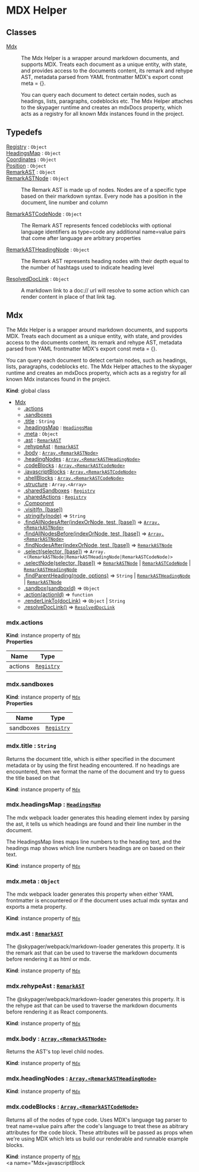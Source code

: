 # MDX Helper

## Classes

<dl>
<dt><a href="#Mdx">Mdx</a></dt>
<dd><p>The Mdx Helper is a wrapper around markdown documents, and supports MDX.  Treats each document as a unique entity, with state,
and provides access to the documents content, its remark and rehype AST, metadata parsed from YAML frontmatter MDX&#39;s export const meta = {}.</p>
<p>You can query each document to detect certain nodes, such as headings, lists, paragraphs, codeblocks etc.  The Mdx Helper attaches to the
skypager runtime and creates an mdxDocs property, which acts as a registry for all known Mdx instances found in the project.</p>
</dd>
</dl>

## Typedefs

<dl>
<dt><a href="#Registry">Registry</a> : <code>Object</code></dt>
<dd></dd>
<dt><a href="#HeadingsMap">HeadingsMap</a> : <code>Object</code></dt>
<dd></dd>
<dt><a href="#Coordinates">Coordinates</a> : <code>Object</code></dt>
<dd></dd>
<dt><a href="#Position">Position</a> : <code>Object</code></dt>
<dd></dd>
<dt><a href="#RemarkAST">RemarkAST</a> : <code>Object</code></dt>
<dd></dd>
<dt><a href="#RemarkASTNode">RemarkASTNode</a> : <code>Object</code></dt>
<dd><p>The Remark AST is made up of nodes. Nodes are
of a specific type based on their markdown syntax.  Every 
node has a position in the document, line number and column</p>
</dd>
<dt><a href="#RemarkASTCodeNode">RemarkASTCodeNode</a> : <code>Object</code></dt>
<dd><p>The Remark AST represents fenced codeblocks
with optional language identifiers as type=code
any additional name=value pairs that come after language 
are arbitrary properties</p>
</dd>
<dt><a href="#RemarkASTHeadingNode">RemarkASTHeadingNode</a> : <code>Object</code></dt>
<dd><p>The Remark AST represents heading nodes with their depth
equal to the number of hashtags used to indicate heading level</p>
</dd>
<dt><a href="#ResolvedDocLink">ResolvedDocLink</a> : <code>Object</code></dt>
<dd><p>A markdown link to a doc:// url will resolve to some action
which can render content in place of that link tag.</p>
</dd>
</dl>

<a name="Mdx"></a>

## Mdx
The Mdx Helper is a wrapper around markdown documents, and supports MDX.  Treats each document as a unique entity, with state,
and provides access to the documents content, its remark and rehype AST, metadata parsed from YAML frontmatter MDX's export const meta = {}.

You can query each document to detect certain nodes, such as headings, lists, paragraphs, codeblocks etc.  The Mdx Helper attaches to the
skypager runtime and creates an mdxDocs property, which acts as a registry for all known Mdx instances found in the project.

**Kind**: global class  

* [Mdx](#Mdx)
    * [.actions](#Mdx+actions)
    * [.sandboxes](#Mdx+sandboxes)
    * [.title](#Mdx+title) : <code>String</code>
    * [.headingsMap](#Mdx+headingsMap) : [<code>HeadingsMap</code>](#HeadingsMap)
    * [.meta](#Mdx+meta) : <code>Object</code>
    * [.ast](#Mdx+ast) : [<code>RemarkAST</code>](#RemarkAST)
    * [.rehypeAst](#Mdx+rehypeAst) : [<code>RemarkAST</code>](#RemarkAST)
    * [.body](#Mdx+body) : [<code>Array.&lt;RemarkASTNode&gt;</code>](#RemarkASTNode)
    * [.headingNodes](#Mdx+headingNodes) : [<code>Array.&lt;RemarkASTHeadingNode&gt;</code>](#RemarkASTHeadingNode)
    * [.codeBlocks](#Mdx+codeBlocks) : [<code>Array.&lt;RemarkASTCodeNode&gt;</code>](#RemarkASTCodeNode)
    * [.javascriptBlocks](#Mdx+javascriptBlocks) : [<code>Array.&lt;RemarkASTCodeNode&gt;</code>](#RemarkASTCodeNode)
    * [.shellBlocks](#Mdx+shellBlocks) : [<code>Array.&lt;RemarkASTCodeNode&gt;</code>](#RemarkASTCodeNode)
    * [.structure](#Mdx+structure) : <code>Array.&lt;Array&gt;</code>
    * [.sharedSandboxes](#Mdx+sharedSandboxes) : [<code>Registry</code>](#Registry)
    * [.sharedActions](#Mdx+sharedActions) : [<code>Registry</code>](#Registry)
    * [.Component](#Mdx+Component)
    * [.visit(fn, [base])](#Mdx+visit)
    * [.stringify(node)](#Mdx+stringify) ⇒ <code>String</code>
    * [.findAllNodesAfter(indexOrNode, test, [base])](#Mdx+findAllNodesAfter) ⇒ [<code>Array.&lt;RemarkASTNode&gt;</code>](#RemarkASTNode)
    * [.findAllNodesBefore(indexOrNode, test, [base])](#Mdx+findAllNodesBefore) ⇒ [<code>Array.&lt;RemarkASTNode&gt;</code>](#RemarkASTNode)
    * [.findNodesAfter(indexOrNode, test, [base])](#Mdx+findNodesAfter) ⇒ [<code>RemarkASTNode</code>](#RemarkASTNode)
    * [.select(selector, [base])](#Mdx+select) ⇒ <code>Array.&lt;(RemarkASTNode\|RemarkASTHeadingNode\|RemarkASTCodeNode)&gt;</code>
    * [.selectNode(selector, [base])](#Mdx+selectNode) ⇒ [<code>RemarkASTNode</code>](#RemarkASTNode) \| [<code>RemarkASTCodeNode</code>](#RemarkASTCodeNode) \| [<code>RemarkASTHeadingNode</code>](#RemarkASTHeadingNode)
    * [.findParentHeading(node, options)](#Mdx+findParentHeading) ⇒ <code>String</code> \| [<code>RemarkASTHeadingNode</code>](#RemarkASTHeadingNode) \| [<code>RemarkASTNode</code>](#RemarkASTNode)
    * [.sandbox(sandboxId)](#Mdx+sandbox) ⇒ <code>Object</code>
    * [.action(actionId)](#Mdx+action) ⇒ <code>function</code>
    * [.renderLinkTo(docLink)](#Mdx+renderLinkTo) ⇒ <code>Object</code> \| <code>String</code>
    * [.resolveDocLink()](#Mdx+resolveDocLink) ⇒ [<code>ResolvedDocLink</code>](#ResolvedDocLink)

<a name="Mdx+actions"></a>

### mdx.actions
**Kind**: instance property of [<code>Mdx</code>](#Mdx)  
**Properties**

| Name | Type |
| --- | --- |
| actions | [<code>Registry</code>](#Registry) | 

<a name="Mdx+sandboxes"></a>

### mdx.sandboxes
**Kind**: instance property of [<code>Mdx</code>](#Mdx)  
**Properties**

| Name | Type |
| --- | --- |
| sandboxes | [<code>Registry</code>](#Registry) | 

<a name="Mdx+title"></a>

### mdx.title : <code>String</code>
Returns the document title, which is either specified in the document metadata
or by using the first heading encountered.  If no headings are encountered,
then we format the name of the document and try to guess the title based on that

**Kind**: instance property of [<code>Mdx</code>](#Mdx)  
<a name="Mdx+headingsMap"></a>

### mdx.headingsMap : [<code>HeadingsMap</code>](#HeadingsMap)
The mdx webpack loader generates this heading element index by parsing the ast,
it tells us which headings are found and their line number in the document.

The HeadingsMap lines maps line numbers to the heading text, and the headings map
shows which line numbers headings are on based on their text.

**Kind**: instance property of [<code>Mdx</code>](#Mdx)  
<a name="Mdx+meta"></a>

### mdx.meta : <code>Object</code>
The mdx webpack loader generates this property when either YAML frontmatter is encountered
or if the document uses actual mdx syntax and exports a meta property.

**Kind**: instance property of [<code>Mdx</code>](#Mdx)  
<a name="Mdx+ast"></a>

### mdx.ast : [<code>RemarkAST</code>](#RemarkAST)
The @skypager/webpack/markdown-loader generates this property.  It is the remark ast that can be used to traverse
the markdown documents before rendering it as html or mdx.

**Kind**: instance property of [<code>Mdx</code>](#Mdx)  
<a name="Mdx+rehypeAst"></a>

### mdx.rehypeAst : [<code>RemarkAST</code>](#RemarkAST)
The @skypager/webpack/markdown-loader generates this property.  It is the rehype ast that can be used to traverse
the markdown documents before rendering it as React components.

**Kind**: instance property of [<code>Mdx</code>](#Mdx)  
<a name="Mdx+body"></a>

### mdx.body : [<code>Array.&lt;RemarkASTNode&gt;</code>](#RemarkASTNode)
Returns the AST's top level child nodes.

**Kind**: instance property of [<code>Mdx</code>](#Mdx)  
<a name="Mdx+headingNodes"></a>

### mdx.headingNodes : [<code>Array.&lt;RemarkASTHeadingNode&gt;</code>](#RemarkASTHeadingNode)
**Kind**: instance property of [<code>Mdx</code>](#Mdx)  
<a name="Mdx+codeBlocks"></a>

### mdx.codeBlocks : [<code>Array.&lt;RemarkASTCodeNode&gt;</code>](#RemarkASTCodeNode)
Returns all of the nodes of type code.  Uses MDX's language tag parser to treat name=value pairs after the code's language
to treat these as abitrary attributes for the code block.  These attributes will be passed as props when we're using MDX
which lets us build our renderable and runnable example blocks.

**Kind**: instance property of [<code>Mdx</code>](#Mdx)  
<a name="Mdx+javascriptBlock